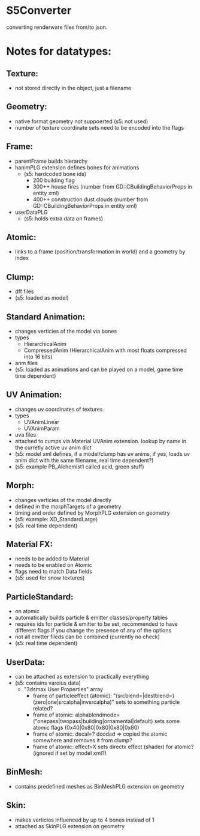 # S5Converter

converting renderware files from/to json.


# Notes for datatypes:

## Texture:
- not stored directly in the object, just a filename

## Geometry:
- native format geometry not suppoerted (s5: not used)
- number of texture coordinate sets need to be encoded into the flags

## Frame:
- parentFrame builds hierarchy
- hanimPLG extension defines bones for animations
	- (s5: hardcoded bone ids)
		- 200 building flag
		- 300++ house fires (number from GD::CBuildingBehaviorProps in entity xml)
		- 400++ construction dust clouds (number from GD::CBuildingBehaviorProps in entity xml)
- userDataPLG
	- (s5: holds extra data on frames)

## Atomic:
- links to a frame (position/transformation in world) and a geometry by index

## Clump:
- dff files
- (s5: loaded as model)

## Standard Animation:
- changes verticies of the model via bones
- types
	- HierarchicalAnim
	- CompressedAnim (HierarchicalAnim with most floats compressed into 16 bits)
- anm files
- (s5: loaded as animations and can be played on a model, game time time dependent)

## UV Animation:
- changes uv coordinates of textures
- types
	- UVAnimLinear
	- UVAnimParam
- uva files
- attached to cumps via Material UVAnim extension. lookup by name in the curretly active uv anim dict
- (s5: model xml defines, if a model/clump has uv anims, if yes, loads uv anim dict with the same filename, real time dependent?)
- (s5: example PB_Alchemist1 called acid, green stuff)

## Morph:
- changes verticies of the model directly
- defined in the morphTargets of a geometry
- timing and order defined by MorphPLG extension on geometry
- (s5: example: XD_StandardLarge)
- (s5: real time dependent)

## Material FX:
- needs to be added to Material
- needs to be enabled on Atomic
- flags need to match Data fields
- (s5: used for snow textures)

## ParticleStandard:
- on atomic
- automatically builds particle & emitter classes/property tables
- requires ids for particle & emitter to be set, recommended to have different flags if you change the presence of any of the options
- not all emitter fileds can be combined (currently no check)
- (s5: real time dependent)

## UserData:
- can be attached as extension to practically everything
- (s5: contains varoius data)
	- "3dsmax User Properties" array
		- frame of particleeffect (atomic): "(srcblend=|destblend=)(zero|one|srcalpha|invsrcalpha)" sets to something particle related?
		- frame of atomic: alphablendmode=("onepass|twopass|building|ornamental|default) sets some atomic flags (0x40|0x80|0x80|0x80|0x80)
		- frame of atomic: decal=? doodad => copied the atomic somewhere and removes it from clump?
		- frame of atomic: effect=X sets directx effect (shader) for atomic? (ignored if set by model xml?)

## BinMesh:
- contains predefined meshes as BinMeshPLG extension on geometry

## Skin:
- makes verticies influenced by up to 4 bones instead of 1
- attached as SkinPLG extension on geometry

